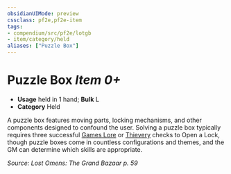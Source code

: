 ```yaml
---
obsidianUIMode: preview
cssclass: pf2e,pf2e-item
tags:
- compendium/src/pf2e/lotgb
- item/category/held
aliases: ["Puzzle Box"]
---
```

# Puzzle Box *Item 0+*  

- **Usage** held in 1 hand; **Bulk** L
- **Category** Held

A puzzle box features moving parts, locking mechanisms, and other components designed to confound the user. Solving a puzzle box typically requires three successful [Games Lore](/compendium/skills.md#Lore) or [Thievery](/compendium/skills.md#Thievery) checks to Open a Lock, though puzzle boxes come in countless configurations and themes, and the GM can determine which skills are appropriate.

*Source: Lost Omens: The Grand Bazaar p. 59*